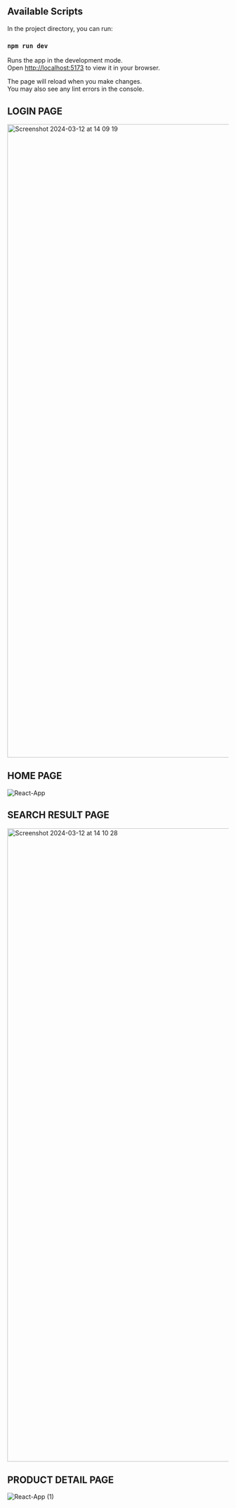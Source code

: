 
## Available Scripts

In the project directory, you can run:

### `npm run dev`

Runs the app in the development mode.\
Open [http://localhost:5173](http://localhost:5173) to view it in your browser.

The page will reload when you make changes.\
You may also see any lint errors in the console.

## LOGIN PAGE
<img width="1440" alt="Screenshot 2024-03-12 at 14 09 19" src="https://github.com/VnTrg85/Booking-Web-FE/assets/118825561/7fb9f919-d1c6-4d23-8a16-ef4436fa6f3f">

## HOME PAGE
![React-App](https://github.com/VnTrg85/Booking-Web-FE/assets/118825561/827c36d6-9270-44fc-bda0-f80416eb746a)

## SEARCH RESULT PAGE
<img width="1440" alt="Screenshot 2024-03-12 at 14 10 28" src="https://github.com/VnTrg85/Booking-Web-FE/assets/118825561/44aad8f4-a0f5-497e-8459-9331caf3458a">

## PRODUCT DETAIL PAGE
![React-App (1)](https://github.com/VnTrg85/Booking-Web-FE/assets/118825561/8827562e-2b29-4adb-956a-e2b2281721f7)


